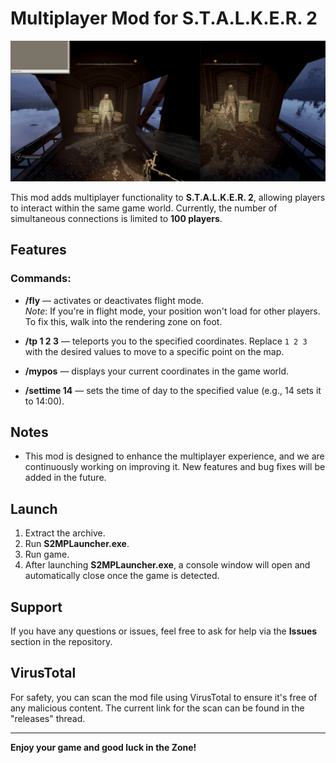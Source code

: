 # Multiplayer Mod for S.T.A.L.K.E.R. 2

![mp](mp.png)

This mod adds multiplayer functionality to **S.T.A.L.K.E.R. 2**, allowing players to interact within the same game world. Currently, the number of simultaneous connections is limited to **100 players**.

## Features

### Commands:

- **/fly** — activates or deactivates flight mode.  
  *Note*: If you're in flight mode, your position won't load for other players. To fix this, walk into the rendering zone on foot.

- **/tp 1 2 3** — teleports you to the specified coordinates. Replace `1 2 3` with the desired values to move to a specific point on the map.

- **/mypos** — displays your current coordinates in the game world.

- **/settime 14** — sets the time of day to the specified value (e.g., 14 sets it to 14:00).

## Notes

- This mod is designed to enhance the multiplayer experience, and we are continuously working on improving it. New features and bug fixes will be added in the future.

## Launch

1. Extract the archive.
2. Run **S2MPLauncher.exe**.
3. Run game.
4. After launching **S2MPLauncher.exe**, a console window will open and automatically close once the game is detected.

## Support

If you have any questions or issues, feel free to ask for help via the **Issues** section in the repository.

## VirusTotal

For safety, you can scan the mod file using VirusTotal to ensure it's free of any malicious content.
The current link for the scan can be found in the "releases" thread.

---

**Enjoy your game and good luck in the Zone!**
